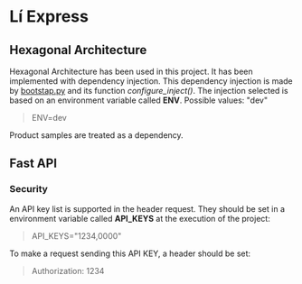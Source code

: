 # Lí Express

## Hexagonal Architecture

Hexagonal Architecture has been used in this project. It has been implemented with dependency injection. This dependency injection is made by [bootstap.py](./liexpress/bootstrap.py) and its function
_configure_inject()_. The injection selected is based on an environment variable called **ENV**. Possible values: "dev"
> ENV=dev

Product samples are treated as a dependency.

## Fast API

### Security

An API key list is supported in the header request. They should be set in a environment variable called **API_KEYS** at the execution of the project:
> API_KEYS="1234,0000"

To make a request sending this API KEY, a header should be set:
> Authorization: 1234

